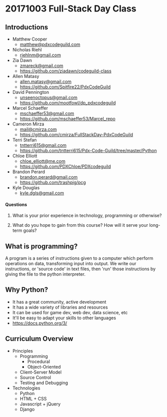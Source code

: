 # 20171003 Full-Stack Day Class

## Introductions

- Matthew Cooper
  - [matthew@pdxcodeguild.com](mailto:matthew@pdxcodeguild.com)
- Nicholas Riehl
  - [riehlnm@gmail.com](mailto:riehlnm@gmail.com)
- Zia Dawn
  - [zmareck@gmail.com](mailto:zmareck@gmail.com)
  - https://github.com/ziadawn/codeguild-class
- Allen Matasy
  - [allen.matasy@gmail.com](mailto:allen.matasy@gmail.com)
  - https://github.com/Spitfire22/PdxCodeGuild
- David Pennington
  - [unseenoctopus@gmail.com](mailto:unseenoctopus@gmail.com)
  - https://github.com/mootfowl/dp_pdxcodeguild
- Marcel Schaeffer
  - [mschaeffer53@gmail.com](mailto:mschaeffer53@gmail.com)
  - https://github.com/mschaeffer53/Marcel_repo
- Cameron Mirza
  - [mail@cmirza.com](mailto:mail@cmirza.com)
  - https://github.com/cmirza/FullStackDay-PdxCodeGuild
- Terri Stefan
  - [tntterri615@gmail.com](mailto:tntterri615@gmail.com)
  - https://github.com/tntterri615/Pdx-Code-Guild/tree/master/Python
- Chloe Elliott
  - [chloe_elliott@me.com](mailto:chloe_elliott@me.com)
  - https://github.com/PDXChloe/PDXcodeguild
- Brandon Perard
  - [brandon.perard@gmail.com](mailto:brandon.perard@gmail.com)
  - https://github.com/trashpig/pcg
- Kyle Douglas
  - [kyle.dgls@gmail.com](mailto:kyle.dgls@gmail.com)



#### Questions

1. What is your prior experience in technology, programming or otherwise?

2. What do you hope to gain from this course? How will it serve your long-term goals?



## What is programming?

A program is a series of instructions given to a computer which perform operations on data, transforming input into output. We write our instructions, or 'source code' in text files, then 'run' those instructions by giving the file to the python interpreter.

## Why Python?

- It has a great community, active development
- It has a wide variety of libraries and resources
- It can be used for game dev, web dev, data science, etc
- It'll be easy to adapt your skills to other languages
- https://docs.python.org/3/

## Curriculum Overview

- Principles
    - Programming
        - Procedural
        - Object-Oriented
    - Client-Server Model
    - Source Control
    - Testing and Debugging
- Technologies
    - Python
    - HTML + CSS
    - Javascript + jQuery
    - Django



